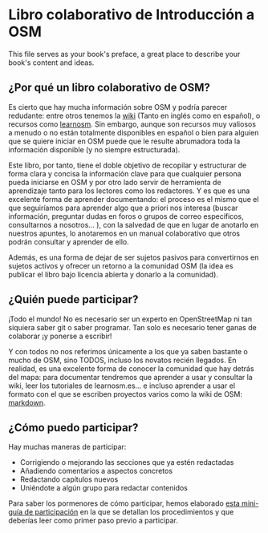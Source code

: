 # Libro colaborativo de Introducción a OSM

This file serves as your book's preface, a great place to describe your book's content and ideas.

## ¿Por qué un libro colaborativo de OSM?

Es cierto que hay mucha información sobre OSM y podría parecer redudante: entre otros tenemos la [wiki](http://wiki.openstreetmap.org) \(Tanto en inglés como en español\), o recursos como [learnosm](http://learnosm.org). Sin embargo, aunque son recursos muy valiosos a menudo o no están totalmente disponibles en español o bien para alguien que se quiere iniciar en OSM puede que le resulte abrumadora toda la información disponible \(y no siempre estructurada\).

Este libro, por tanto, tiene el doble objetivo de recopilar y estructurar de forma clara y concisa la información clave para que cualquier persona pueda iniciarse en OSM y por otro lado servir de herramienta de aprendizaje tanto para los lectores como los redactores. Y es que es una excelente forma de aprender documentando: el proceso es el mismo que el que seguiríamos para aprender algo que a priori nos interesa \(buscar  información, preguntar dudas en foros o grupos de correo específicos, consultarnos a nosotros... \), con la salvedad de que en lugar de anotarlo en nuestros apuntes, lo anotaremos en un manual colaborativo que otros podrán consultar y aprender de ello.

Además, es una forma de dejar de ser sujetos pasivos para convertirnos en sujetos activos y ofrecer un retorno a la comunidad OSM \(la idea es publicar el libro bajo licencia abierta y donarlo a la comunidad\).

## ¿Quién puede participar?

¡Todo el mundo! No es necesario ser un experto en OpenStreetMap ni tan siquiera saber git o saber programar. Tan solo es necesario tener ganas de colaborar ¡y ponerse a escribir!

Y con todos no nos referimos únicamente a los que ya saben bastante o mucho de OSM, sino TODOS, incluso los novatos recién llegados. En realidad, es una excelente forma de conocer la comunidad que hay detrás del mapa: para documentar tendremos que aprender a usar y consultar la wiki, leer los tutoriales de learnosm.es... e incluso aprender a usar el formato con el que se escriben proyectos varios como la wiki de OSM: [markdown](https://es.wikipedia.org/wiki/Markdown).

## ¿Cómo puedo participar?

Hay muchas maneras de participar:

* Corrigiendo o mejorando las secciones que ya estén redactadas
* Añadiendo comentarios a aspectos concretos
* Redactando capítulos nuevos
* Uniéndote a algún grupo para redactar contenidos

Para saber los pormenores de cómo participar, hemos elaborado [esta mini-guía de participación](https://www.gitbook.com/book/mapcolabora/meta-manual/details) en la que se detallan los procedimientos y que deberías leer como primer paso previo a participar.


